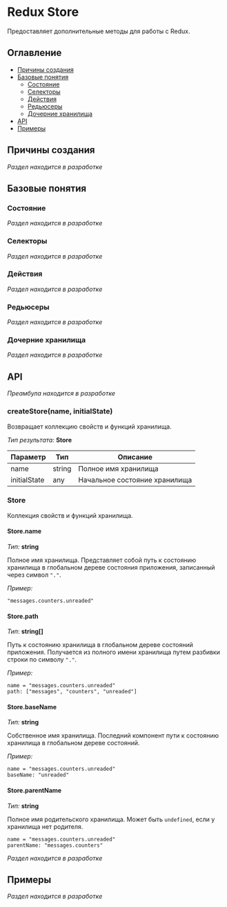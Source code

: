 # Redux Store

Предоставляет дополнительные методы для работы с Redux.

## Оглавление

- [Причины создания](#причины-создания)
- [Базовые понятия](#базовые-понятия)
  - [Состояние](#состояние)
  - [Селекторы](#селекторы)
  - [Действия](#действия)
  - [Редьюсеры](#редьюсеры)
  - [Дочерние хранилища](#дочерние-хранилища)
- [API](#api)
- [Примеры](#примеры)

## Причины создания

_Раздел находится в разработке_

## Базовые понятия

### Состояние

_Раздел находится в разработке_

### Селекторы

_Раздел находится в разработке_

### Действия

_Раздел находится в разработке_

### Редьюсеры

_Раздел находится в разработке_

### Дочерние хранилища

_Раздел находится в разработке_

## API

_Преамбула находится в разработке_

### createStore(name, initialState)

Возвращает коллекцию свойств и функций хранилища.

_Тип результата:_ **Store**

| Параметр     | Тип    | Описание                      |
| ------------ | ------ | ----------------------------- |
| name         | string | Полное имя хранилища          |
| initialState | any    | Начальное состояние хранилища |

### Store

Коллекция свойств и функций хранилища.

#### Store.name

_Тип:_ **string**

Полное имя хранилища. Представляет собой путь к состоянию хранилища в глобальном дереве состояния приложения, записанный через символ `"."`.

_Пример:_

`"messages.counters.unreaded"`

#### Store.path

_Тип_: **string[]**

Путь к состоянию хранилища в глобальном дереве состояний приложения. Получается из полного имени хранилища путем разбивки строки по символу `"."`.

_Пример:_

```
name = "messages.counters.unreaded"
path: ["messages", "counters", "unreaded"]
```

#### Store.baseName

_Тип:_ **string**

Собственное имя хранилища. Последний компонент пути к состоянию хранилища в глобальном дереве состояний.

_Пример:_

```
name = "messages.counters.unreaded"
baseName: "unreaded"
```

#### Store.parentName

_Тип:_ **string**

Полное имя родительского хранилища. Может быть `undefined`, если у хранилища
нет родителя.

```
name = "messages.counters.unreaded"
parentName: "messages.counters"
```

_Раздел находится в разработке_

## Примеры

_Раздел находится в разработке_
